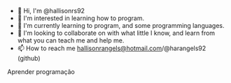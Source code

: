 - 👋 Hi, I'm @hallisonrs92
- 👀 I'm interested in learning how to program.
- 🌱 I'm currently learning to program, and some programming languages.
- 💞️ I'm looking to collaborate on with what little I know, and learn from what you can teach me and help me.
- 📫 How to reach me hallisonrangels@hotmail.com/@harangels92 (github)

Aprender programação
<!---
hallisonrs92/hallisonrs92 is a ✨ special ✨ repository because its `README.md` (this file) appears on your GitHub profile.
You can click the Preview link to take a look at your changes.
--->
